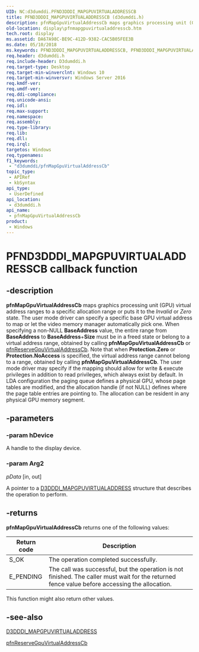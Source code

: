 ```yaml
---
UID: NC:d3dumddi.PFND3DDDI_MAPGPUVIRTUALADDRESSCB
title: PFND3DDDI_MAPGPUVIRTUALADDRESSCB (d3dumddi.h)
description: pfnMapGpuVirtualAddressCb maps graphics processing unit (GPU) virtual address ranges to a specific allocation range or puts it to the Invalid or Zero state.
old-location: display\pfnmapgpuvirtualaddresscb.htm
tech.root: display
ms.assetid: DA67A98C-BE9C-412D-9382-CAC5B05FEE3B
ms.date: 05/10/2018
ms.keywords: PFND3DDDI_MAPGPUVIRTUALADDRESSCB, PFND3DDDI_MAPGPUVIRTUALADDRESSCB callback, d3dumddi/pfnMapGpuVirtualAddressCb, display.pfnmapgpuvirtualaddresscb, pfnMapGpuVirtualAddressCb, pfnMapGpuVirtualAddressCb callback function [Display Devices]
req.header: d3dumddi.h
req.include-header: D3dumddi.h
req.target-type: Desktop
req.target-min-winverclnt: Windows 10
req.target-min-winversvr: Windows Server 2016
req.kmdf-ver: 
req.umdf-ver: 
req.ddi-compliance: 
req.unicode-ansi: 
req.idl: 
req.max-support: 
req.namespace: 
req.assembly: 
req.type-library: 
req.lib: 
req.dll: 
req.irql: 
targetos: Windows
req.typenames: 
f1_keywords:
 - "d3dumddi/pfnMapGpuVirtualAddressCb"
topic_type:
 - APIRef
 - kbSyntax
api_type:
 - UserDefined
api_location:
 - d3dumddi.h
api_name:
 - pfnMapGpuVirtualAddressCb
product:
 - Windows
---
```


# PFND3DDDI_MAPGPUVIRTUALADDRESSCB callback function

## -description

<b>pfnMapGpuVirtualAddressCb</b> maps graphics processing unit (GPU) virtual address ranges to a specific allocation range or puts it to the <i>Invalid</i> or <i>Zero</i> state. The user mode driver can specify a specific base GPU virtual address to map or let the video memory manager automatically pick one. 
When specifying a non-NULL <b>BaseAddress</b> value, the entire range from <b>BaseAddress</b> to <b>BaseAddress</b>+<b>Size</b> must be in a freed state or belong to a virtual address range, obtained by calling <b>pfnMapGpuVirtualAddressCb</b> or <a href="https://docs.microsoft.com/windows-hardware/drivers/ddi/d3dumddi/nc-d3dumddi-pfnd3dddi_reservegpuvirtualaddresscb">pfnReserveGpuVirtualAddressCb</a>. Note that when <b>Protection.Zero</b> or <b>Protection.NoAccess</b> is specified, the virtual address range cannot belong to a range, obtained by calling <b>pfnMapGpuVirtualAddressCb</b>.
The user mode driver  may specify if the mapping should allow for write & execute privileges in addition to read privileges, which always exist by default. 
In LDA configuration the paging queue defines a physical GPU, whose page tables are modified, and the allocation handle (if not NULL) defines where the page table entries are pointing to. The allocation can be resident in any physical GPU memory segment.

## -parameters

### -param hDevice

A handle to the display device.

### -param Arg2

*pData* [in, out]

A pointer to a <a href="https://docs.microsoft.com/windows-hardware/drivers/ddi/d3dukmdt/ns-d3dukmdt-d3dddi_mapgpuvirtualaddress">D3DDDI_MAPGPUVIRTUALADDRESS</a> structure that describes the operation to perform.

## -returns

<b>pfnMapGpuVirtualAddressCb</b> returns one of the following values:

|Return code|Description|
|--- |--- |
|S_OK|The operation completed successfully.|
|E_PENDING|The call was successful, but the operation is not finished. The caller must wait for the returned fence value before accessing the allocation.|

This function might also return other values.

## -see-also

<a href="https://docs.microsoft.com/windows-hardware/drivers/ddi/d3dukmdt/ns-d3dukmdt-d3dddi_mapgpuvirtualaddress">D3DDDI_MAPGPUVIRTUALADDRESS</a>



<a href="https://docs.microsoft.com/windows-hardware/drivers/ddi/d3dumddi/nc-d3dumddi-pfnd3dddi_reservegpuvirtualaddresscb">pfnReserveGpuVirtualAddressCb</a>

